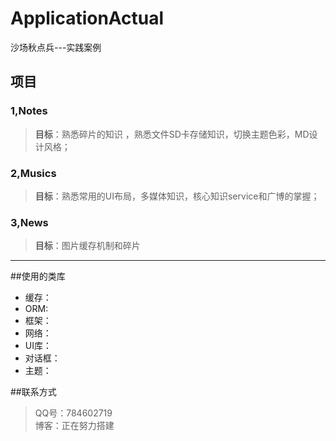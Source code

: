 # ApplicationActual
沙场秋点兵---实践案例 
## 项目
### 1,Notes 
>    **目标**：熟悉碎片的知识 ，熟悉文件SD卡存储知识，切换主题色彩，MD设计风格；

### 2,Musics
>  **目标**：熟悉常用的UI布局，多媒体知识，核心知识service和广博的掌握；
  
### 3,News
>  **目标**：图片缓存机制和碎片



---
##使用的类库
- 缓存：
- ORM:
- 框架：
- 网络：
- UI库：
- 对话框：
- 主题：


##联系方式

> QQ号：784602719        
  博客：正在努力搭建
  
